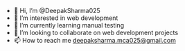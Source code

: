 - 👋 Hi, I’m @DeepakSharma025
- 👀 I’m interested in web development
- 🌱 I’m currently learning manual testing
- 💞️ I’m looking to collaborate on web development projects
- 📫 How to reach me deepaksharma.mca025@gmail.com

<!---
DeepakSharma025/DeepakSharma025 is a ✨ special ✨ repository because its `README.md` (this file) appears on your GitHub profile.
You can click the Preview link to take a look at your changes.
--->
